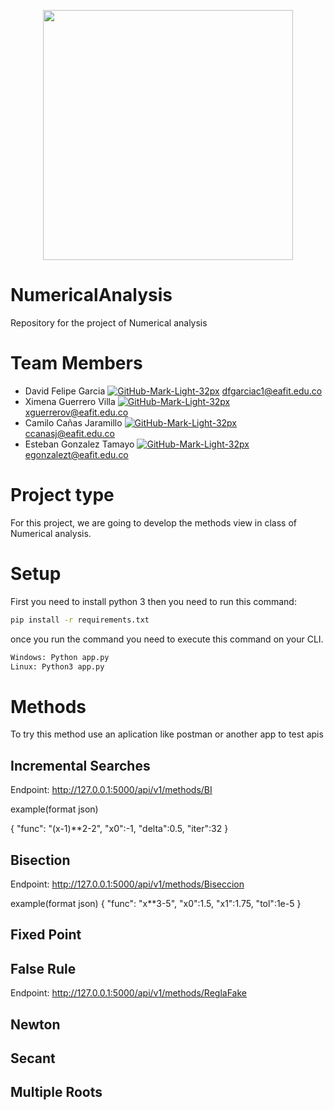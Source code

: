 <p align="center"><a href="https://github.com/egonzalezt/NumericalAnalysis" target="_blank"><img src="https://www.python.org/static/community_logos/python-powered-w.svg" width="400"></a></p>

# NumericalAnalysis
Repository for the project of Numerical analysis 

# Team Members

- David Felipe Garcia [![GitHub-Mark-Light-32px](https://user-images.githubusercontent.com/53051438/128283510-7d92c6a9-9c3e-4b22-b1ce-7786d951ef65.png)](https://github.com/dfgarciac1) dfgarciac1@eafit.edu.co
- Ximena Guerrero Villa [![GitHub-Mark-Light-32px](https://user-images.githubusercontent.com/53051438/128283510-7d92c6a9-9c3e-4b22-b1ce-7786d951ef65.png)](https://github.com/xguerrerov1) xguerrerov@eafit.edu.co
- Camilo Cañas Jaramillo [![GitHub-Mark-Light-32px](https://user-images.githubusercontent.com/53051438/128283510-7d92c6a9-9c3e-4b22-b1ce-7786d951ef65.png)](https://github.com/ccanasj) ccanasj@eafit.edu.co
- Esteban Gonzalez Tamayo [![GitHub-Mark-Light-32px](https://user-images.githubusercontent.com/53051438/128283510-7d92c6a9-9c3e-4b22-b1ce-7786d951ef65.png)](https://github.com/egonzalezt) egonzalezt@eafit.edu.co

# Project type

For this project, we are going to develop the methods view in class of Numerical analysis. 

# Setup

First you need to install python 3 then you need to run this command:

```bash
pip install -r requirements.txt
```

once you run the command you need to execute this command on your CLI.


```bash
Windows: Python app.py
Linux: Python3 app.py
```

# Methods

  To try this method use an aplication like postman or another app to test apis

## Incremental Searches
  
  Endpoint: http://127.0.0.1:5000/api/v1/methods/BI
  
  example(format json)
  
  {
    "func": "(x-1)**2-2",
    "x0":-1,
    "delta":0.5,
    "iter":32
  }

## Bisection
   
   Endpoint: http://127.0.0.1:5000/api/v1/methods/Biseccion
   
   example(format json)
    {
      "func": "x**3-5",
      "x0":1.5,
      "x1":1.75,
      "tol":1e-5
    }
     
## Fixed Point

## False Rule

  Endpoint: http://127.0.0.1:5000/api/v1/methods/ReglaFake

## Newton

## Secant

## Multiple Roots

